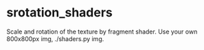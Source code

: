 # srotation_shaders
Scale and rotation of the texture by fragment shader. Use your own 800x800px img, ./shaders.py img.

